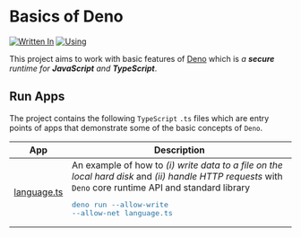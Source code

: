 # Basics of Deno

[![Written In](https://img.shields.io/badge/Written%20in-Deno-000000?style=flat&logo=Deno)](https://deno.land/)
[![Using](https://img.shields.io/badge/Using-TypeScript-007ACC?style=flat&logo=TypeScript)](https://www.typescriptlang.org/)

This project aims to work with basic features of [Deno](https://deno.land/) which is _a **secure** runtime for **JavaScript** and **TypeScript**_.

## Run Apps

The project contains the following `TypeScript` `.ts` files which are entry points of apps that demonstrate some of the basic concepts of `Deno`.

| App | Description |
|-----|-------------|
| [language.ts](./language.ts) | An example of how to _(i) write data to a file on the local hard disk_ and _(ii) handle HTTP requests_ with `Deno` core runtime API and standard library <pre lang="shell" style="color: #2471A3">deno run --allow-write --allow-net language.ts</pre> |
